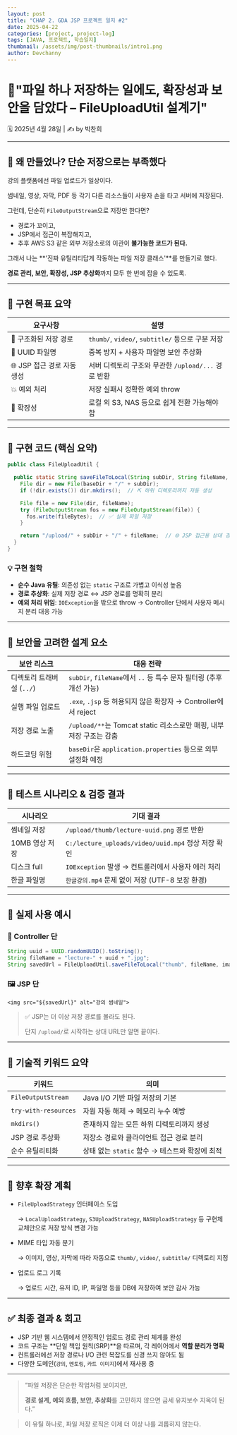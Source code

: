 ```yaml
---
layout: post
title: "CHAP 2. GDA JSP 프로젝트 일지 #2"
date: 2025-04-22
categories: [project, project-log]
tags: [JAVA, 프로젝트, 학습일지]
thumbnail: /assets/img/post-thumbnails/intro1.png
author: Devchanny
---
```


# 📌"파일 하나 저장하는 일에도, 확장성과 보안을 담았다 – FileUploadUtil 설계기"

🗓 2025년 4월 28일 | ✍️ by 박찬희

---

## 🧭 왜 만들었나? 단순 저장으로는 부족했다

강의 플랫폼에선 파일 업로드가 일상이다.

썸네일, 영상, 자막, PDF 등 각기 다른 리소스들이 사용자 손을 타고 서버에 저장된다.

그런데, 단순히 `FileOutputStream`으로 저장만 한다면?

- 경로가 꼬이고,
- JSP에서 접근이 복잡해지고,
- 추후 AWS S3 같은 외부 저장소로의 이관이 **불가능한 코드가 된다.**

그래서 나는 **'진짜 유틸리티답게 작동하는 파일 저장 클래스'**를 만들기로 했다.

**경로 관리, 보안, 확장성, JSP 추상화**까지 모두 한 번에 잡을 수 있도록.

---

## 🎯 구현 목표 요약

| 요구사항 | 설명 |
| --- | --- |
| 📁 구조화된 저장 경로 | `thumb/`, `video/`, `subtitle/` 등으로 구분 저장 |
| 🔑 UUID 파일명 | 중복 방지 + 사용자 파일명 보안 추상화 |
| 🌐 JSP 접근 경로 자동 생성 | 서버 디렉토리 구조와 무관한 `/upload/...` 경로 반환 |
| 💥 예외 처리 | 저장 실패시 정확한 예외 throw |
| 🔧 확장성 | 로컬 외 S3, NAS 등으로 쉽게 전환 가능해야 함 |

---

## 🧩 구현 코드 (핵심 요약)

```java
public class FileUploadUtil {

  public static String saveFileToLocal(String subDir, String fileName, byte[] fileBytes, String baseDir) throws IOException {
    File dir = new File(baseDir + "/" + subDir);
    if (!dir.exists()) dir.mkdirs();  // ⛏ 하위 디렉토리까지 자동 생성

    File file = new File(dir, fileName);
    try (FileOutputStream fos = new FileOutputStream(file)) {
      fos.write(fileBytes);  // ✅ 실제 파일 저장
    }

    return "/upload/" + subDir + "/" + fileName;  // 🌐 JSP 접근용 상대 경로 반환
  }
}
```

### 💡 구현 철학

- **순수 Java 유틸**: 의존성 없는 `static` 구조로 가볍고 이식성 높음
- **경로 추상화**: 실제 저장 경로 ↔ JSP 경로를 명확히 분리
- **예외 처리 위임**: `IOException`을 밖으로 throw → Controller 단에서 사용자 메시지 분리 대응 가능

---

## 🔐 보안을 고려한 설계 요소

| 보안 리스크 | 대응 전략 |
| --- | --- |
| 디렉토리 트래버설 (`../`) | `subDir`, `fileName`에서 `..` 등 특수 문자 필터링 (추후 개선 가능) |
| 실행 파일 업로드 | `.exe`, `.jsp` 등 허용되지 않은 확장자 → Controller에서 reject |
| 저장 경로 노출 | `/upload/**`는 Tomcat static 리소스로만 매핑, 내부 저장 구조는 감춤 |
| 하드코딩 위험 | `baseDir`은 `application.properties` 등으로 외부 설정화 예정 |

---

## 🧪 테스트 시나리오 & 검증 결과

| 시나리오 | 기대 결과 |
| --- | --- |
| 썸네일 저장 | `/upload/thumb/lecture-uuid.png` 경로 반환 |
| 10MB 영상 저장 | `C:/lecture_uploads/video/uuid.mp4` 정상 저장 확인 |
| 디스크 full | `IOException` 발생 → 컨트롤러에서 사용자 에러 처리 |
| 한글 파일명 | `한글강의.mp4` 문제 없이 저장 (UTF-8 보장 환경) |

---

## 🧱 실제 사용 예시

### 💼 Controller 단

```java
String uuid = UUID.randomUUID().toString();
String fileName = "lecture-" + uuid + ".jpg";
String savedUrl = FileUploadUtil.saveFileToLocal("thumb", fileName, imageBytes, BASE_DIR);
```

### 🖼 JSP 단

```
<img src="${savedUrl}" alt="강의 썸네일">
```

> ✅ JSP는 더 이상 저장 경로를 몰라도 된다.
> 
> 
> 단지 `/upload/`로 시작하는 상대 URL만 알면 끝이다.
> 

---

## 🧠 기술적 키워드 요약

| 키워드 | 의미 |
| --- | --- |
| `FileOutputStream` | Java I/O 기반 파일 저장의 기본 |
| `try-with-resources` | 자원 자동 해제 → 메모리 누수 예방 |
| `mkdirs()` | 존재하지 않는 모든 하위 디렉토리까지 생성 |
| JSP 경로 추상화 | 저장소 경로와 클라이언트 접근 경로 분리 |
| 순수 유틸리티화 | 상태 없는 `static` 함수 → 테스트와 확장에 최적 |

---

## 🌱 향후 확장 계획

- `FileUploadStrategy` 인터페이스 도입
    
    → `LocalUploadStrategy`, `S3UploadStrategy`, `NASUploadStrategy` 등 구현체 교체만으로 저장 방식 변경 가능
    
- MIME 타입 자동 분기
    
    → 이미지, 영상, 자막에 따라 자동으로 `thumb/`, `video/`, `subtitle/` 디렉토리 지정
    
- 업로드 로그 기록
    
    → 업로드 시간, 유저 ID, IP, 파일명 등을 DB에 저장하여 보안 감사 가능
    

---

## ✅ 최종 결과 & 회고

- JSP 기반 웹 시스템에서 안정적인 업로드 경로 관리 체계를 완성
- 코드 구조는 **단일 책임 원칙(SRP)**을 따르며, 각 레이어에서 **역할 분리가 명확**
- 컨트롤러에선 저장 경로나 I/O 관련 복잡도를 신경 쓰지 않아도 됨
- 다양한 도메인(`강의`, `멘토링`, `카트 이미지`)에서 재사용 중

---

> “파일 저장은 단순한 작업처럼 보이지만,
> 
> 
> **경로 설계, 예외 흐름, 보안, 추상화**를 고민하지 않으면 금세 유지보수 지옥이 된다.”
> 

> 이 유틸 하나로, 파일 저장 로직은 이제 더 이상 나를 괴롭히지 않는다.
>
